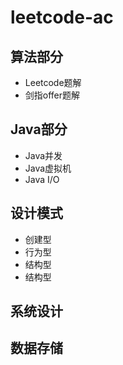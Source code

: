 # leetcode-ac

## 算法部分

  - Leetcode题解
  - 剑指offer题解
  
## Java部分

  - Java并发
  - Java虚拟机
  - Java I/O
  
## 设计模式
 
  - 创建型  
  - 行为型
  - 结构型
  - 结构型
  
## 系统设计  

## 数据存储
 

